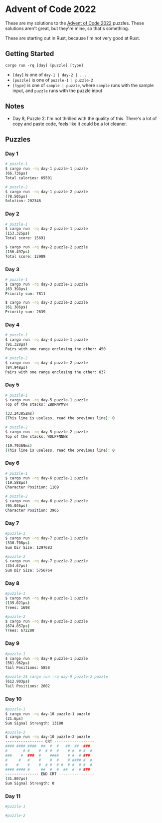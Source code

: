 # Advent of Code 2022

These are my solutions to the [Advent of Code 2022](https://adventofcode.com/2022) puzzles. These solutions aren't great, but they're mine, so that's something.

These are starting out in Rust, because I'm not very good at Rust.

## Getting Started

`cargo run -rq [day] [puzzle] [type]`

- `[day]` is one of `day-1 | day-2 | ...`
- `[puzzle]` is one of `puzzle-1 | puzzle-2`
- `[type]` is one of `sample | puzzle`, where `sample` runs with the sample input, and `puzzle` runs with the puzzle input

## Notes

- Day 8, Puzzle 2: I'm not thrilled with the quality of this. There's a lot of copy and paste code, feels like it could be a lot cleaner.

## Puzzles
### Day 1

```sh
# puzzle-1
$ cargo run -rq day-1 puzzle-1 puzzle
(66.736µs)
Total calories: 69501

# puzzle-2
$ cargo run -rq day-1 puzzle-2 puzzle
(78.505µs)
Solution: 202346
```

### Day 2

```sh
# puzzle-1
$ cargo run -rq day-2 puzzle-1 puzzle
(153.325µs)
Total score: 15691

$ cargo run -rq day-2 puzzle-2 puzzle
(156.497µs)
Total score: 12989
```

### Day 3

```sh
# puzzle-1
$ cargo run -rq day-3 puzzle-1 puzzle
(63.398µs)
Priority sum: 7811

$ cargo run -rq day-3 puzzle-2 puzzle
(61.386µs)
Priority sum: 2639
```
### Day 4

```sh
# puzzle-1
$ cargo run -rq day-4 puzzle-1 puzzle
(91.328µs)
Pairs with one range enclosing the other: 450

# puzzle-2
$ cargo run -rq day-4 puzzle-2 puzzle
(84.948µs)
Pairs with one range enclosing the other: 837
```

### Day 5

```sh
# puzzle-1
$ cargo run -rq day-5 puzzle-1 puzzle
Top of the stacks: ZBDRNPMVH

(33.243852ms)
(This line is useless, read the previous line): 0

# puzzle-2
$ cargo run -rq day-5 puzzle-2 puzzle
Top of the stacks: WDLPFNNNB

(19.79369ms)
(This line is useless, read the previous line): 0
```

### Day 6

```sh
# puzzle-1
$ cargo run -rq day-6 puzzle-1 puzzle
(19.588µs)
Character Position: 1109

# puzzle-2
$ cargo run -rq day-6 puzzle-2 puzzle
(95.046µs)
Character Position: 3965
```
### Day 7

```sh
#puzzle-1
$ cargo run -rq day-7 puzzle-1 puzzle
(330.708µs)
Sum Dir Size: 1297683

#puzzle-2
$ cargo run -rq day-7 puzzle-2 puzzle
(354.67µs)
Sum Dir Size: 5756764
```

### Day 8

```sh
#puzzle-1
$ cargo run -rq day-8 puzzle-1 puzzle
(139.021µs)
Trees: 1698

#puzzle-2
$ cargo run -rq day-8 puzzle-2 puzzle
(674.857µs)
Trees: 672280
```

### Day 9

```sh
#puzzle-1
$ cargo run -rq day-9 puzzle-1 puzzle
(561.962µs)
Tail Positions: 5858

#puzzle-2$ cargo run -rq day-9 puzzle-2 puzzle
(612.903µs)
Tail Positions: 2602
```

### Day 10

```sh
#puzzle-1
$ cargo run -rq day-10 puzzle-1 puzzle
(21.6µs)
Sum Signal Strength: 13180

#puzzle-2
$ cargo run -rq day-10 puzzle-2 puzzle
----------------- CRT ------------------
#### #### ####  ##  #  #   ##  ##  ###
#       # #    #  # #  #    # #  # #  #
###    #  ###  #    ####    # #  # ###
#     #   #    #    #  #    # #### #  #
#    #    #    #  # #  # #  # #  # #  #
#### #### #     ##  #  #  ##  #  # ###
--------------- END CRT ----------------
(31.807µs)
Sum Signal Strength: 0
```


### Day 11

```sh
#puzzle-1

#puzzle-2

```


